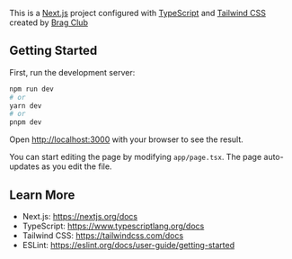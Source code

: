 This is a [Next.js](https://nextjs.org/) project configured with [TypeScript](https://www.typescriptlang.org/) and [Tailwind CSS](https://tailwindcss.com/) created by [Brag Club](https://github.com/brag-club)

## Getting Started

First, run the development server:

```bash
npm run dev
# or
yarn dev
# or
pnpm dev
```

Open [http://localhost:3000](http://localhost:3000) with your browser to see the result.

You can start editing the page by modifying `app/page.tsx`. The page auto-updates as you edit the file.

## Learn More

-   Next.js: https://nextjs.org/docs
-   TypeScript: https://www.typescriptlang.org/docs
-   Tailwind CSS: https://tailwindcss.com/docs
-   ESLint: https://eslint.org/docs/user-guide/getting-started
